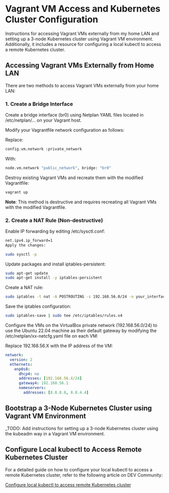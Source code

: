 # Vagrant VM Access and Kubernetes Cluster Configuration
Instructions for accessing Vagrant VMs externally from my home LAN and setting up a 3-node Kubernetes cluster using Vagrant VM environment. Additionally, it includes a resource for configuring a local kubectl to access a remote Kubernetes cluster.

## Accessing Vagrant VMs Externally from Home LAN
There are two methods to access Vagrant VMs externally from your home LAN:

### 1. Create a Bridge Interface
Create a bridge interface (br0) using Netplan YAML files located in /etc/netplan/... on your Vagrant host.

Modify your Vagrantfile network configuration as follows:

Replace:
```bash
config.vm.network :private_network
```
With:
```bash
node.vm.network "public_network", bridge: "br0"
```
Destroy existing Vagrant VMs and recreate them with the modified Vagrantfile:
```bash
vagrant up
```
**Note**: This method is destructive and requires recreating all Vagrant VMs with the modified Vagrantfile.

### 2. Create a NAT Rule (Non-destructive)
Enable IP forwarding by editing /etc/sysctl.conf:
```bash
net.ipv4.ip_forward=1
Apply the changes:
```
```bash
sudo sysctl -p
```
Update packages and install iptables-persistent:
```bash
sudo apt-get update
sudo apt-get install -y iptables-persistent
```
Create a NAT rule:
```bash
sudo iptables -t nat -A POSTROUTING -s 192.168.56.0/24 -o your_interface_name -j MASQUERADE
```
Save the iptables configuration:
```bash
sudo iptables-save | sudo tee /etc/iptables/rules.v4
```
Configure the VMs on the VirtualBox private network (192.168.56.0/24) to use the Ubuntu 22.04 machine as their default gateway by modifying the /etc/netplan/xx-netcfg.yaml file on each VM:

Replace 192.168.56.X with the IP address of the VM:
```yaml
network:
  version: 2
  ethernets:
    enp0s8:
      dhcp4: no
      addresses: [192.168.56.X/24]
      gateway4: 192.168.56.1
      nameservers:
        addresses: [8.8.8.8, 8.8.4.4]
```

## Bootstrap a 3-Node Kubernetes Cluster using Vagrant VM Environment
_TODO: Add instructions for setting up a 3-node Kubernetes cluster using the kubeadm way in a Vagrant VM environment.

## Configure Local kubectl to Access Remote Kubernetes Cluster
For a detailed guide on how to configure your local kubectl to access a remote Kubernetes cluster, refer to the following article on DEV Community:

[Configure local kubectl to access remote Kubernetes cluster](https://dev.to/plutov/configure-local-kubectl-to-access-remote-kubernetes-cluster-2h2o)

